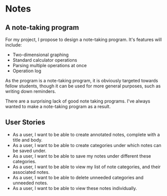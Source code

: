 # Notes

## A note-taking program

For my project, I propose to design a note-taking program.
It's features will include:

- Two-dimensional graphing
- Standard calculator operations
- Parsing multiple operations at once
- Operation log

As the program is a note-taking program, it is obviously
targeted towards fellow students, though it can be used
for more general purposes, such as writing down reminders.

There are a surprising lack of good note taking programs.
I've always wanted to make a note-taking program as a result.

## User Stories
- As a user, I want to be able to create annotated notes,
complete with a title and body.
- As a user, I want to be able to create categories
under which notes can be saved under.
- As a user, I want to be able to save my notes under
different these categories.
- As a user, I want to be able to view my list of note
categories, and their associated notes.
- As a user, I want to be able to delete unneeded categories
and unneeded notes.
- As a user, I want to be able to view these notes
individually.